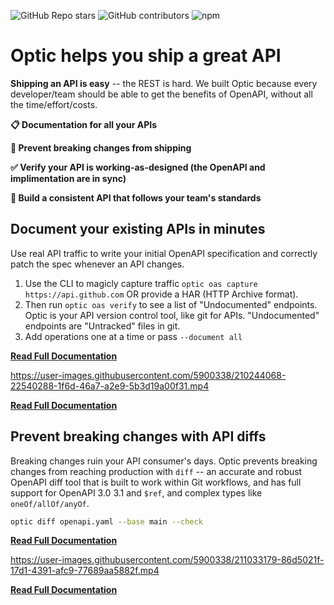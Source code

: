 ![GitHub Repo stars](https://img.shields.io/github/stars/opticdev/optic?style=social) ![GitHub contributors](https://img.shields.io/github/contributors-anon/opticdev/optic?style=social) ![npm](https://img.shields.io/npm/dm/@useoptic/openapi-io?style=social)

# Optic helps you ship a great API

**Shipping an API is easy** -- the REST is hard. We built Optic because every developer/team should be able to get the benefits of OpenAPI, without all the time/effort/costs. 

**📋 Documentation for all your APIs**

**🛑 Prevent breaking changes from shipping**

**✅ Verify your API is working-as-designed (the OpenAPI and implimentation are in sync)**

**🎨 Build a consistent API that follows your team's standards**

## Document your existing APIs in minutes 
Use real API traffic to write your initial OpenAPI specification and correctly patch the spec whenever an API changes. 

1. Use the CLI to magicly capture traffic `optic oas capture https://api.github.com` OR provide a HAR (HTTP Archive format). 
2. Then run `optic oas verify` to see a list of "Undocumented" endpoints. Optic is your API version control tool, like git for APIs. "Undocumented" endpoints are "Untracked" files in git. 
3. Add operations one at a time or pass `--document all`

**[Read Full Documentation](https://www.useoptic.com/docs/document-existing-api)**


https://user-images.githubusercontent.com/5900338/210244068-22540288-1f6d-46a7-a2e9-5b3d19a00f31.mp4

**[Read Full Documentation](https://www.useoptic.com/docs/document-existing-api)**

## Prevent breaking changes with API diffs

Breaking changes ruin your API consumer's days. Optic prevents breaking changes from reaching production with `diff` -- an accurate and robust OpenAPI diff tool that is built to work within Git workflows, and has full support for OpenAPI 3.0 3.1 and `$ref`, and complex types like `oneOf/allOf/anyOf`. 

```bash
optic diff openapi.yaml --base main --check
```

**[Read Full Documentation](https://www.useoptic.com/docs/diff-openapi)**

https://user-images.githubusercontent.com/5900338/211033179-86d5021f-17d1-4391-afc9-77689aa5882f.mp4

**[Read Full Documentation](https://www.useoptic.com/docs/diff-openapi)**



